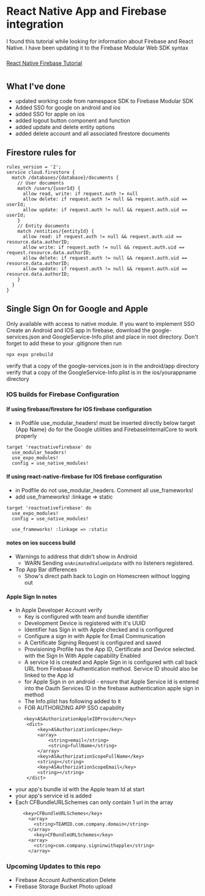 # React Native App and Firebase integration 
I found this tutorial while looking for information about Firebase and React Native. I have been updating it to the Firebase Modular Web SDK syntax 
#####
[React Native Firebase Tutorial](https://www.freecodecamp.org/news/react-native-firebase-tutorial/)
#
## What I've done 
- updated working code from namespace SDK to Firebase Modular SDK
- Added SSO for google on android and ios
- added SSO for apple on ios 
- added logout button component and function
- added update and delete entity options
- added delete account and all associated firestore documents



## Firestore rules for 
```
rules_version = '2';
service cloud.firestore {
  match /databases/{database}/documents {
    // User documents
    match /users/{userId} {
      allow read, write: if request.auth != null 
      allow delete: if request.auth != null && request.auth.uid == userId;
	  allow update: if request.auth != null && request.auth.uid == userId;
    }
    // Entity documents
    match /entities/{entityId} {
      allow read: if request.auth != null && request.auth.uid == resource.data.authorID;
      allow write: if request.auth != null && request.auth.uid == request.resource.data.authorID;
      allow delete: if request.auth != null && request.auth.uid == resource.data.authorID;
      allow update: if request.auth != null && request.auth.uid == resource.data.authorID;
    }
  }
}
```
## Single Sign On for Google and Apple
Only available with access to native module. If you want to implement SSO Create an Android and IOS app in firebase, download the google-services.json and GoogleService-Info.plist and place in root directory. Don't forget to add these to your .gitignore 
then run
```
npx expo prebuild
```
verify that a copy of the google-services.json is in the android/app directory
verify that a copy of the GoogleService-Info.plist is in the ios/yourappname directory

### IOS builds for Firebase Configuration 
#### If using firebase/firestore for IOS firebase configuration
- in Podfile use_modular_headers! must be inserted directly below target {App Name} do for the Google utilities and FirebaseInternalCore to work properly
```
target 'reactnativefirebase' do
  use_modular_headers!
  use_expo_modules!
  config = use_native_modules!

 ```

#### If using react-native-firebase for IOS firebase configuration 
- in Podfile do not use_modular_headers. Comment all use_frameworks! 
- add use_frameworks! :linkage => static
```
target 'reactnativefirebase' do
  use_expo_modules!
  config = use_native_modules!

  use_frameworks! :linkage => :static 

  ```
#### notes on ios success build
- Warnings to address that didn't show in Android
  -  WARN  Sending `onAnimatedValueUpdate` with no listeners registered.
- Top App Bar differences 
  - Show's direct path back to Login on Homescreen without logging out

#### Apple Sign In notes
- In Apple Developer Account verify 
  - Key is configured with team and bundle identifier
  - Development Device is registered with it's UUID
  - Identifier has Sign in with Apple checked and is configured
  - Configure a sign in with Apple for Email Communication
  - A Certificate Signing Request is configured and saved 
  - Provisioning Profile has the App ID, Certificate and Device selected. with the Sign In With Apple capability Enabled
  - A service Id is created and Apple Sign in is configured with call back URL from Firebase Authentication method. Service ID should also be linked to the App Id 
  - for Apple Sign in on android - ensure that Apple Service Id is entered into the Oauth Services ID in the firebase authentication apple sign in method 
  - The Info.plist has following added to it 
  - FOR AUTHORIZING APP SSO capability
  ``` 
     <key>ASAuthorizationAppleIDProvider</key>
      <dict>
          <key>ASAuthorizationScope</key>
          <array>
              <string>email</string>
              <string>fullName</string>
          </array>
          <key>ASAuthorizationScopeFullName</key>
          <string></string>
          <key>ASAuthorizationScopeEmail</key>
          <string></string>
      </dict>
  ```
- your app's bundle id with the Apple team Id at start 
- your app's service id is added 
- Each CFBundleURLSchemes can only contain 1 url in the array
``` 
	  <key>CFBundleURLSchemes</key>
        <array>
          <string>TEAMID.com.company.domain</string>
        </array>
          <key>CFBundleURLSchemes</key>
        <array>
          <string>com.company.signinwithapple</string>
        </array>
```


### Upcoming Updates to this repo
- Firebase Account Authentication Delete 
- Firebase Storage Bucket Photo upload